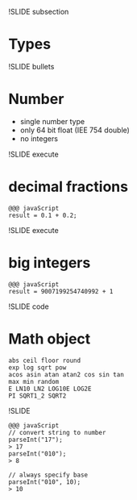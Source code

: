 !SLIDE subsection
# Types

!SLIDE bullets
# Number

* single number type
* only 64 bit float (IEE 754 double)
* no integers

!SLIDE execute
# decimal fractions #

	@@@ javaScript
	result = 0.1 + 0.2;

!SLIDE execute
# big integers #

	@@@ javaScript
	result = 9007199254740992 + 1

!SLIDE code
# Math object #
	abs ceil floor round
	exp log sqrt pow
	acos asin atan atan2 cos sin tan
	max min	random
	E LN10 LN2 LOG10E LOG2E
	PI SQRT1_2 SQRT2

!SLIDE

	@@@ javaScript
	// convert string to number
	parseInt("17");
	> 17
	parseInt("010");
	> 8

	// always specify base
	parseInt("010", 10);
	> 10

